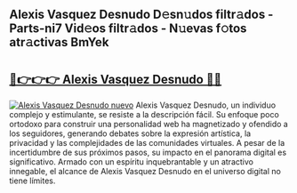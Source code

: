## Alexis Vasquez Desnudo D𝚎sn𝚞dos filtr𝚊dos - Parts-ni7 Vid𝚎os filtr𝚊dos - N𝚞evas f𝚘tos atr𝚊ctivas BmYek

# <h2><a href="http://mb8p2h.tromn.icu/?c=Alexis+Vasquez+Desnudo">🔗👉👉👉 Alexis Vasquez Desnudo 🔗🔗</a></h2>

[![Alexis Vasquez Desnudo nuevo](https://i.imgur.com/pEAQMta.gif)](http://mb8p2h.tromn.icu/?c=Alexis+Vasquez+Desnudo)
Alexis Vasquez Desnudo, un individuo complejo y estimulante, se resiste a la descripción fácil. Su enfoque poco ortodoxo para construir una personalidad web ha magnetizado y ofendido a los seguidores, generando debates sobre la expresión artística, la privacidad y las complejidades de las comunidades virtuales. A pesar de la incertidumbre de sus próximos pasos, su impacto en el panorama digital es significativo. Armado con un espíritu inquebrantable y un atractivo innegable, el alcance de Alexis Vasquez Desnudo en el universo digital no tiene límites.
